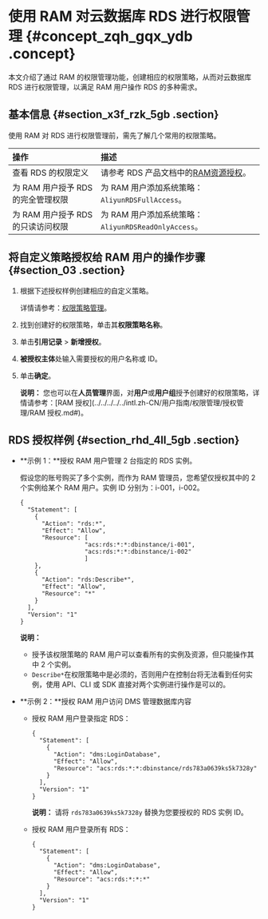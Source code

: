 # 使用 RAM 对云数据库 RDS 进行权限管理 {#concept_zqh_gqx_ydb .concept}

本文介绍了通过 RAM 的权限管理功能，创建相应的权限策略，从而对云数据库 RDS 进行权限管理，以满足 RAM 用户操作 RDS 的多种需求。

## 基本信息 {#section_x3f_rzk_5gb .section}

使用 RAM 对 RDS 进行权限管理前，需先了解几个常用的权限策略。

|操作|描述|
|:-|:-|
|查看 RDS 的权限定义|请参考 RDS 产品文档中的[RAM资源授权](../../../../../intl.zh-CN/API参考/RAM资源授权.md#)。|
|为 RAM 用户授予 RDS 的完全管理权限|为 RAM 用户添加系统策略：`AliyunRDSFullAccess`。|
|为 RAM 用户授予 RDS 的只读访问权限|为 RAM 用户添加系统策略：`AliyunRDSReadOnlyAccess`。|

## 将自定义策略授权给 RAM 用户的操作步骤 {#section_03 .section}

1.  根据下述授权样例创建相应的自定义策略。

    详情请参考：[权限策略管理](../../../../../intl.zh-CN/用户指南/权限管理/权限策略管理.md#)。

2.  找到创建好的权限策略，单击其**权限策略名称**。
3.  单击**引用记录** \> **新增授权**。
4.  **被授权主体**处输入需要授权的用户名称或 ID。
5.  单击**确定**。

    **说明：** 您也可以在**人员管理**界面，对**用户**或**用户组**授予创建好的权限策略，详情请参考：[RAM 授权](../../../../../intl.zh-CN/用户指南/权限管理/授权管理/RAM 授权.md#)。


## RDS 授权样例 {#section_rhd_4ll_5gb .section}

-   **示例 1：**授权 RAM 用户管理 2 台指定的 RDS 实例。

    假设您的账号购买了多个实例，而作为 RAM 管理员，您希望仅授权其中的 2 个实例给某个 RAM 用户。实例 ID 分别为：i-001，i-002。

    ```
    {
      "Statement": [
        {
          "Action": "rds:*",
          "Effect": "Allow",
          "Resource": [
                      "acs:rds:*:*:dbinstance/i-001",
                      "acs:rds:*:*:dbinstance/i-002"
                      ]
        },
        {
          "Action": "rds:Describe*",
          "Effect": "Allow",
          "Resource": "*"
        }
      ],
      "Version": "1"
    }
    ```

    **说明：** 

    -   授予该权限策略的 RAM 用户可以查看所有的实例及资源，但只能操作其中 2 个实例。
    -   `Describe*`在权限策略中是必须的，否则用户在控制台将无法看到任何实例，使用 API、CLI 或 SDK 直接对两个实例进行操作是可以的。
-   **示例 2：**授权 RAM 用户访问 DMS 管理数据库内容
    -   授权 RAM 用户登录指定 RDS：

        ```
        {
          "Statement": [
            {
              "Action": "dms:LoginDatabase",
              "Effect": "Allow",
              "Resource": "acs:rds:*:*:dbinstance/rds783a0639ks5k7328y"
            }
          ],
          "Version": "1"
        }
        ```

        **说明：** 请将 `rds783a0639ks5k7328y` 替换为您要授权的 RDS 实例 ID。

    -   授权 RAM 用户登录所有 RDS：

        ```
        {
          "Statement": [
            {
              "Action": "dms:LoginDatabase",
              "Effect": "Allow",
              "Resource": "acs:rds:*:*:*"
            }
          ],
          "Version": "1"
        }
        ```


